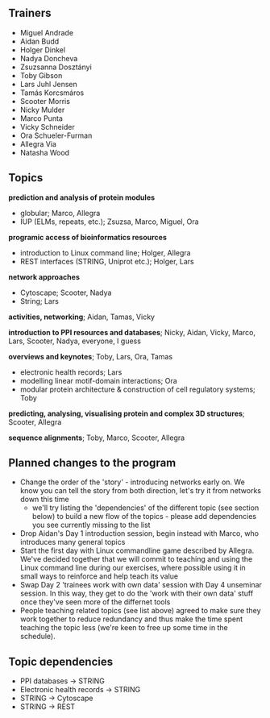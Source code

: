 ## Trainers

- Miguel Andrade
- Aidan Budd
- Holger Dinkel
- Nadya Doncheva
- Zsuzsanna Dosztányi
- Toby Gibson
- Lars Juhl Jensen
- Tamás Korcsmáros
- Scooter Morris
- Nicky Mulder
- Marco Punta
- Vicky Schneider
- Ora Schueler-Furman
- Allegra Via
- Natasha Wood

## Topics

**prediction and analysis of protein modules**

-  globular; Marco, Allegra
-  IUP (ELMs, repeats, etc.); Zsuzsa, Marco, Miguel, Ora

**programic access of bioinformatics resources**

- introduction to Linux command line; Holger, Allegra
- REST interfaces (STRING, Uniprot etc.); Holger, Lars

**network approaches**

- Cytoscape; Scooter, Nadya
- String; Lars

**activities, networking**; Aidan, Tamas, Vicky

**introduction to PPI resources and databases**; Nicky, Aidan, Vicky, Marco, Lars, Scooter, Nadya, everyone, I guess

**overviews and keynotes**; Toby, Lars, Ora, Tamas

- electronic health records; Lars
- modelling linear motif-domain interactions; Ora
- modular protein architecture & construction of cell regulatory systems; Toby

**predicting, analysing, visualising protein and complex 3D structures**; Scooter, Allegra

**sequence alignments**; Toby, Marco, Scooter, Allegra

## Planned changes to the program

- Change the order of the 'story' - introducing networks early on. We know you can tell the story from both direction, let's try it from networks down this time
    - we'll try listing the 'dependencies' of the different topic (see section below) to build a new flow of the topics - please add dependencies you see currently missing to the list
- Drop Aidan's Day 1 introduction session, begin instead with Marco, who introduces many general topics
- Start the first day with Linux commandline game described by Allegra. We've decided together that we will commit to teaching and using the Linux command line during our exercises, where possible using it in small ways to reinforce and help teach its value
- Swap Day 2 'trainees work with own data' session with Day 4 unseminar session. In this way, they get to do the 'work with their own data' stuff once they've seen more of the differnet tools
- People teaching related topics (see list above) agreed to make sure they work together to reduce redundancy and thus make the time spent teaching the topic less (we're keen to free up some time in the schedule).

## Topic dependencies

- PPI databases -> STRING
- Electronic health records -> STRING
- STRING -> Cytoscape
- STRING -> REST